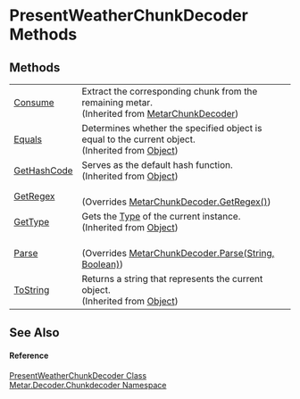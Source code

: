 # PresentWeatherChunkDecoder Methods




## Methods
<table>
<tr>
<td><a href="M_Metar_Decoder_Chunkdecoder_MetarChunkDecoder_Consume.md">Consume</a></td>
<td>Extract the corresponding chunk from the remaining metar.<br />(Inherited from <a href="T_Metar_Decoder_Chunkdecoder_MetarChunkDecoder.md">MetarChunkDecoder</a>)</td></tr>
<tr>
<td><a href="https://learn.microsoft.com/dotnet/api/system.object.equals#system-object-equals(system-object)" target="_blank" rel="noopener noreferrer">Equals</a></td>
<td>Determines whether the specified object is equal to the current object.<br />(Inherited from <a href="https://learn.microsoft.com/dotnet/api/system.object" target="_blank" rel="noopener noreferrer">Object</a>)</td></tr>
<tr>
<td><a href="https://learn.microsoft.com/dotnet/api/system.object.gethashcode" target="_blank" rel="noopener noreferrer">GetHashCode</a></td>
<td>Serves as the default hash function.<br />(Inherited from <a href="https://learn.microsoft.com/dotnet/api/system.object" target="_blank" rel="noopener noreferrer">Object</a>)</td></tr>
<tr>
<td><a href="M_Metar_Decoder_Chunkdecoder_PresentWeatherChunkDecoder_GetRegex.md">GetRegex</a></td>
<td><br />(Overrides <a href="M_Metar_Decoder_Chunkdecoder_MetarChunkDecoder_GetRegex.md">MetarChunkDecoder.GetRegex()</a>)</td></tr>
<tr>
<td><a href="https://learn.microsoft.com/dotnet/api/system.object.gettype" target="_blank" rel="noopener noreferrer">GetType</a></td>
<td>Gets the <a href="https://learn.microsoft.com/dotnet/api/system.type" target="_blank" rel="noopener noreferrer">Type</a> of the current instance.<br />(Inherited from <a href="https://learn.microsoft.com/dotnet/api/system.object" target="_blank" rel="noopener noreferrer">Object</a>)</td></tr>
<tr>
<td><a href="M_Metar_Decoder_Chunkdecoder_PresentWeatherChunkDecoder_Parse.md">Parse</a></td>
<td><br />(Overrides <a href="M_Metar_Decoder_Chunkdecoder_MetarChunkDecoder_Parse.md">MetarChunkDecoder.Parse(String, Boolean)</a>)</td></tr>
<tr>
<td><a href="https://learn.microsoft.com/dotnet/api/system.object.tostring" target="_blank" rel="noopener noreferrer">ToString</a></td>
<td>Returns a string that represents the current object.<br />(Inherited from <a href="https://learn.microsoft.com/dotnet/api/system.object" target="_blank" rel="noopener noreferrer">Object</a>)</td></tr>
</table>

## See Also


#### Reference
<a href="T_Metar_Decoder_Chunkdecoder_PresentWeatherChunkDecoder.md">PresentWeatherChunkDecoder Class</a>  
<a href="N_Metar_Decoder_Chunkdecoder.md">Metar.Decoder.Chunkdecoder Namespace</a>  
